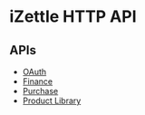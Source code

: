 # iZettle HTTP API

## APIs

 - [OAuth](authorization.adoc)
 - [Finance](finance.adoc)
 - [Purchase](purchase.adoc)
 - [Product Library](https://products.izettle.com/swagger)
